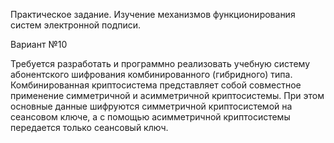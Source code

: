 Практическое задание. Изучение механизмов функционирования систем электронной подписи.

Вариант №10

Требуется разработать и программно реализовать учебную систему абонентского шифрования комбинированного (гибридного) типа.
Комбинированная криптосистема представляет собой совместное применение симметричной  и асимметричной криптосистемы.
При этом основные  данные шифруются симметричной криптосистемой на сеансовом ключе, а с помощью асимметричной криптосистемы
передается только сеансовый ключ.
